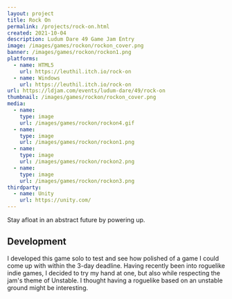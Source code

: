 ```yaml
---
layout: project
title: Rock On
permalink: /projects/rock-on.html
created: 2021-10-04
description: Ludum Dare 49 Game Jam Entry
image: /images/games/rockon/rockon_cover.png
banner: /images/games/rockon/rockon1.png
platforms:
  - name: HTML5
    url: https://leuthil.itch.io/rock-on
  - name: Windows
    url: https://leuthil.itch.io/rock-on
url: https://ldjam.com/events/ludum-dare/49/rock-on
thumbnail: /images/games/rockon/rockon_cover.png
media:
  - name:
    type: image
    url: /images/games/rockon/rockon4.gif
  - name:
    type: image
    url: /images/games/rockon/rockon1.png
  - name: 
    type: image
    url: /images/games/rockon/rockon2.png
  - name: 
    type: image
    url: /images/games/rockon/rockon3.png
thirdparty:
  - name: Unity
    url: https://unity.com/
---
```

Stay afloat in an abstract future by powering up.

## Development ##

I developed this game solo to test and see how polished of a game I could come up with within the 3-day deadline. Having recently been into roguelike indie games, I decided to try my hand at one, but also while respecting the jam's theme of Unstable. I thought having a roguelike based on an unstable ground might be interesting.